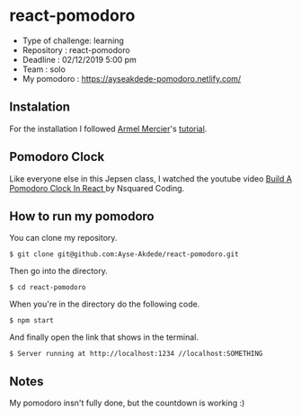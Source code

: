 # react-pomodoro

-   Type of challenge: learning
-   Repository : react-pomodoro
-   Deadline : 02/12/2019 5:00 pm
-   Team : solo
-   My pomodoro : https://ayseakdede-pomodoro.netlify.com/

## Instalation

For the installation I followed [Armel Mercier](https://github.com/ArzhMael)'s [tutorial](https://github.com/ArzhMael/how-to-start-a-react-project-with-parcel).

## Pomodoro Clock

Like everyone else in this Jepsen class, I watched the youtube video [Build A Pomodoro Clock In React ](https://www.youtube.com/watch?v=9EVmiQCfkuQ) by Nsquared Coding.

## How to run my pomodoro

You can clone my repository.

```
$ git clone git@github.com:Ayse-Akdede/react-pomodoro.git
```

Then go into the directory.

```
$ cd react-pomodoro
```

When you're in the directory do the following code.

```
$ npm start
```

And finally open the link that shows in the terminal.

```
$ Server running at http://localhost:1234 //localhost:SOMETHING
```

## Notes

My pomodoro insn't fully done, but the countdown is working :)
